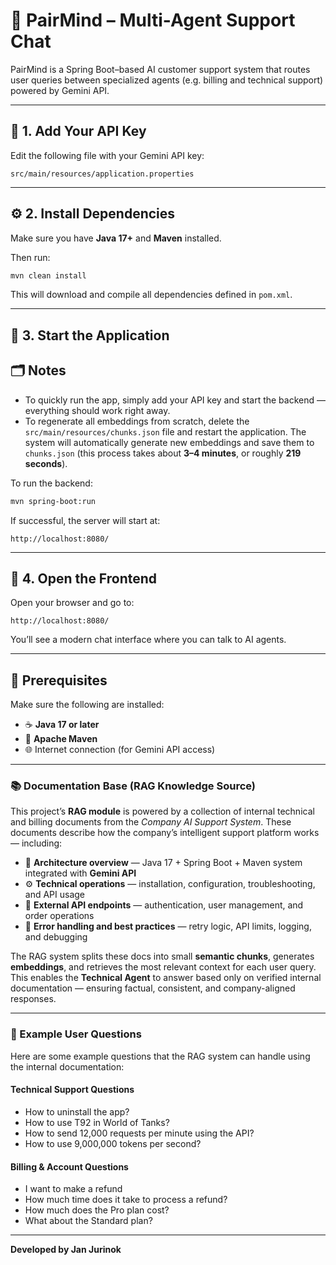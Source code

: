 # 🤖 PairMind – Multi-Agent Support Chat

PairMind is a Spring Boot–based AI customer support system that routes user queries between specialized agents (e.g. billing and technical support) powered by Gemini API.

---

## 🧩 1. Add Your API Key

Edit the following file with your Gemini API key:

```
src/main/resources/application.properties
```

---

## ⚙️ 2. Install Dependencies

Make sure you have **Java 17+** and **Maven** installed.

Then run:

```bash
mvn clean install
```

This will download and compile all dependencies defined in `pom.xml`.

---

## 🚀 3. Start the Application

## 🗂️ Notes

* To quickly run the app, simply add your API key and start the backend — everything should work right away.
* To regenerate all embeddings from scratch, delete the `src/main/resources/chunks.json` file and restart the application.
  The system will automatically generate new embeddings and save them to `chunks.json` (this process takes about **3–4 minutes**, or roughly **219 seconds**).

To run the backend:

```bash
mvn spring-boot:run
```

If successful, the server will start at:

```
http://localhost:8080/
```

---


## 💬 4. Open the Frontend

Open your browser and go to:

```
http://localhost:8080/
```

You’ll see a modern chat interface where you can talk to AI agents.

---

## 🧰 Prerequisites

Make sure the following are installed:

* ☕ **Java 17 or later**
* 🧱 **Apache Maven**
* 🌐 Internet connection (for Gemini API access)

---

### 📚 Documentation Base (RAG Knowledge Source)

This project’s **RAG module** is powered by a collection of internal technical and billing documents from the *Company AI Support System*.
These documents describe how the company’s intelligent support platform works — including:

* 🧠 **Architecture overview** — Java 17 + Spring Boot + Maven system integrated with **Gemini API**
* ⚙️ **Technical operations** — installation, configuration, troubleshooting, and API usage
* 🔐 **External API endpoints** — authentication, user management, and order operations
* 🧾 **Error handling and best practices** — retry logic, API limits, logging, and debugging

The RAG system splits these docs into small **semantic chunks**, generates **embeddings**, and retrieves the most relevant context for each user query.
This enables the **Technical Agent** to answer based only on verified internal documentation — ensuring factual, consistent, and company-aligned responses.

---

### 💬 Example User Questions

Here are some example questions that the RAG system can handle using the internal documentation:

#### Technical Support Questions

* How to uninstall the app?
* How to use T92 in World of Tanks?
* How to send 12,000 requests per minute using the API?
* How to use 9,000,000 tokens per second?

#### Billing & Account Questions

* I want to make a refund
* How much time does it take to process a refund?
* How much does the Pro plan cost?
* What about the Standard plan?


---

**Developed by Jan Jurinok**
